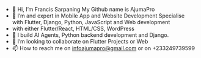 - 👋 Hi, I’m Francis Sarpaning My Github name is AjumaPro
- 👀 I’m and expert in Mobile App and Website Development Specialise with Flutter, Django, Python, JavaScript and Web development
-  with either Flutter/React, HTML/CSS, WordPress 
- 🌱 I build AI Agents, Python backend development and Django.
- 💞️ I’m looking to collaborate on Flutter Projects or Web
- 📫 How to reach me on infoajumapro@gmail.com or on +233249739599

<!---
AjumaPro/AjumaPro is a ✨ special ✨ repository because its `README.md` (this file) appears on your GitHub profile.
You can click the Preview link to take a look at your changes.
--->

